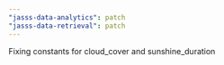 ```yaml
---
"jasss-data-analytics": patch
"jasss-data-retrieval": patch
---
```


Fixing constants for cloud_cover and sunshine_duration

